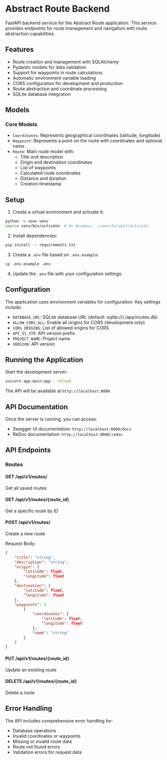 # Abstract Route Backend

FastAPI backend service for the Abstract Route application. This service provides endpoints for route management and navigation with route abstraction capabilities.

## Features

- Route creation and management with SQLAlchemy
- Pydantic models for data validation
- Support for waypoints in route calculations
- Automatic environment variable loading
- CORS configuration for development and production
- Route abstraction and coordinate processing
- SQLite database integration

## Models

### Core Models
- `Coordinates`: Represents geographical coordinates (latitude, longitude)
- `Waypoint`: Represents a point on the route with coordinates and optional name
- `Route`: Main route model with:
  - Title and description
  - Origin and destination coordinates
  - List of waypoints
  - Calculated route coordinates
  - Distance and duration
  - Creation timestamp

## Setup

1. Create a virtual environment and activate it:
```bash
python -m venv venv
source venv/bin/activate  # On Windows: .\venv\Scripts\activate
```

2. Install dependencies:
```bash
pip install -r requirements.txt
```

3. Create a `.env` file based on `.env.example`:
```bash
cp .env.example .env
```

4. Update the `.env` file with your configuration settings.

## Configuration

The application uses environment variables for configuration. Key settings include:

- `DATABASE_URL`: SQLite database URL (default: sqlite:///./app/routes.db)
- `ALLOW_CORS_ALL`: Enable all origins for CORS (development only)
- `CORS_ORIGINS`: List of allowed origins for CORS
- `API_V1_STR`: API version prefix
- `PROJECT_NAME`: Project name
- `VERSION`: API version

## Running the Application

Start the development server:

```bash
uvicorn app.main:app --reload
```

The API will be available at `http://localhost:8000`

## API Documentation

Once the server is running, you can access:
- Swagger UI documentation: `http://localhost:8000/docs`
- ReDoc documentation: `http://localhost:8000/redoc`

## API Endpoints

### Routes

#### GET /api/v1/routes/
Get all saved routes

#### GET /api/v1/routes/{route_id}
Get a specific route by ID

#### POST /api/v1/routes/
Create a new route

Request Body:
```json
{
    "title": "string",
    "description": "string",
    "origin": {
        "latitude": float,
        "longitude": float
    },
    "destination": {
        "latitude": float,
        "longitude": float
    },
    "waypoints": [
        {
            "coordinates": {
                "latitude": float,
                "longitude": float
            },
            "name": "string"
        }
    ]
}
```

#### PUT /api/v1/routes/{route_id}
Update an existing route

#### DELETE /api/v1/routes/{route_id}
Delete a route

## Error Handling

The API includes comprehensive error handling for:
- Database operations
- Invalid coordinates or waypoints
- Missing or invalid route data
- Route not found errors
- Validation errors for request data 
